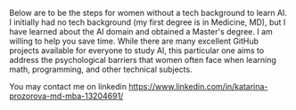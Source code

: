 Below are to be the steps for women without a tech background to learn AI. 
I initially had no tech background (my first degree is in Medicine, MD), but I have learned about the AI domain and obtained a Master's degree. 
I am willing to help you save time. 
While there are many excellent GitHub projects available for everyone to study AI, this particular one aims to address the psychological barriers that women often face when learning math, programming, and other technical subjects.


You may contact me on linkedin https://www.linkedin.com/in/katarina-prozorova-md-mba-13204691/
